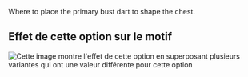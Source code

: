 Where to place the primary bust dart to shape the chest.

## Effet de cette option sur le motif

![Cette image montre l'effet de cette option en superposant plusieurs variantes qui ont une valeur différente pour cette option](breanna_primarybustdart_sample.svg "Effet de cette option sur le motif")
